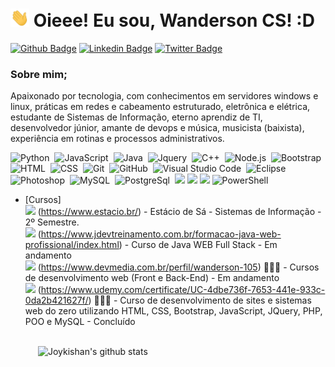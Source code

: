 

<!--
**wandersoncsouza/wandersoncsouza** is a ✨ _special_ ✨ repository because its `README.md` (this file) appears on your GitHub profile.

Here are some ideas to get you started:

- 🔭 I’m currently working on ...
- 🌱 I’m currently learning ...
- 👯 I’m looking to collaborate on ...
- 🤔 I’m looking for help with ...
- 💬 Ask me about ...
- 📫 How to reach me: ...
- 😄 Pronouns: ...
- ⚡ Fun fact: ...
-->

# <img src="https://raw.githubusercontent.com/ABSphreak/ABSphreak/master/gifs/Hi.gif" width="30px"> Oieee! Eu sou, Wanderson CS! :D

[![Github Badge](https://img.shields.io/badge/-Github-000?style=flat-square&logo=Github&logoColor=white&link=https://github.com/wandersoncsouza)](https://github.com/wandersoncsouza)
[![Linkedin Badge](https://img.shields.io/badge/-LinkedIn-blue?style=flat-square&logo=Linkedin&logoColor=white&link=https://www.linkedin.com/in/wanderson-costa-souza-8a9a8868/)](https://www.linkedin.com/in/wanderson-costa-souza-8a9a8868/)
[![Twitter Badge](https://img.shields.io/badge/-Twitter-1ca0f1?style=flat-square&labelColor=1ca0f1&logo=twitter&logoColor=white&link=https://www.linkedin.com/in/wanderson-costa-souza-8a9a8868/)](https://twitter.com/wanderneguinho)


### Sobre mim;
   Apaixonado por tecnologia, com conhecimentos em servidores windows e linux, práticas em redes e cabeamento estruturado, eletrônica e elétrica, estudante de Sistemas de Informação, eterno aprendiz de TI, desenvolvedor júnior, amante de devops e música, musicista (baixista), experiência em rotinas e processos administrativos.
   

![Python](https://img.shields.io/badge/-Python-05122A?style=flat&logo=python)&nbsp;
![JavaScript](https://img.shields.io/badge/-JavaScript-05122A?style=flat&logo=javascript)&nbsp;
![Java](https://img.shields.io/badge/-Java-05122A?style=flat&logo=Java&logoColor=FFA518)&nbsp;
![Jquery](https://img.shields.io/badge/-Jquery-05122A?style=flat&logo=JQUERY)&nbsp;
![C++](https://img.shields.io/badge/-C++-05122A?style=flat&logo=C%2B%2B&logoColor=00599C)&nbsp;
![Node.js](https://img.shields.io/badge/-Node.js-05122A?style=flat&logo=node.js)&nbsp;
![Bootstrap](https://img.shields.io/badge/-Bootstrap-05122A?style=flat&logo=bootstrap&logoColor=563D7C)\
![HTML](https://img.shields.io/badge/-HTML-05122A?style=flat&logo=HTML5)&nbsp;
![CSS](https://img.shields.io/badge/-CSS-05122A?style=flat&logo=CSS3&logoColor=1572B6)&nbsp;
![Git](https://img.shields.io/badge/-Git-05122A?style=flat&logo=git)&nbsp;
![GitHub](https://img.shields.io/badge/-GitHub-05122A?style=flat&logo=github)&nbsp;
![Visual Studio Code](https://img.shields.io/badge/-Visual%20Studio%20Code-05122A?style=flat&logo=visual-studio-code&logoColor=007ACC)&nbsp;
![Eclipse](https://img.shields.io/badge/-Eclipse-05122A?style=flat&logo=eclipse-ide&logoColor=2C2255)\
![Photoshop](https://img.shields.io/badge/-Photoshop-05122A?style=flat&logo=adobe-photoshop)&nbsp;
![MySQL](https://img.shields.io/badge/-Mysql-05122A?style=flat&logo=mysql)&nbsp;
![PostgreSql](https://img.shields.io/badge/-PostgreSQL-05122A?style=flat&logo=postgresql)&nbsp;
![](https://img.shields.io/badge/AWS_Cloud-informational?style=flat&logo=google-cloud&labelColor=05122A&logoColor=Yellow&color=050F2C)
![](https://img.shields.io/badge/Azure-informational?style=flat&logo=microsoft-azure&labelColor=05122A&logoColor=Purple&color=050F2C)
![](https://img.shields.io/badge/Linux-informational?style=flat&logo=linux&labelColor=05122A&logoColor=Blue&color=050F2C)
![PowerShell](https://img.shields.io/badge/PowerShell-05122A?style=flat&logo=powershell&labelColor=05122A&logoColor=blue&color=050F2C)


<!--![React](https://img.shields.io/badge/-React-05122A?style=flat&logo=react)&nbsp;-->
<!--![Django](https://img.shields.io/badge/-Django-05122A?style=flat&logo=django&logoColor=092E20)&nbsp;-->


- [Cursos] <br>
    <img src="https://images.educamaisbrasil.com.br/content/superior/instituicao/logo/g/estacio.png" width="15px" heigth="15px">
   (https://www.estacio.br/) - Estácio de Sá - Sistemas de Informação - 2º Semestre.<br>
   <img src="https://seeklogo.com/images/J/java-logo-7F8B35BAB3-seeklogo.com.png" width="15px" heigth="15px">
   (https://www.jdevtreinamento.com.br/formacao-java-web-profissional/index.html) - Curso de Java WEB Full Stack - Em andamento<br>
   <img src="https://arquivo.devmedia.com.br/marketing/img/logo-devmedia.png" width="15px" heigth="15px">
   (https://www.devmedia.com.br/perfil/wanderson-105) 👨🏼‍🏫 - Cursos de desenvolvimento web (Front e Back-End) - Em andamento <br>
   <img src="https://s3.amazonaws.com/thinkific-import/220759/AaQOupKTMCZDEzzmIaSR_SO-LOGO-300.png" width="15px" heigth="15px">
   (https://www.udemy.com/certificate/UC-4dbe736f-7653-441e-933c-0da2b421627f/) 👨🏼‍🏫 - Curso de desenvolvimento de sites e sistemas web do zero utilizando HTML, CSS, Bootstrap, JavaScript, JQuery, PHP, POO e MySQL - Concluído
   
  
  
  <br> <a href="https://gitstats.me/wandersoncsouza">
    <img width="460" height="auto" align="right" alt="Joykishan's github stats" 
         src="https://github-readme-stats.vercel.app/api?username=wandersoncsouza&show_icons=true&theme=algolia&count_private=true&include_all_commits=true" /></a><br>

   
